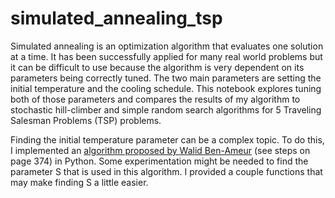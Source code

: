 # simulated_annealing_tsp
Simulated annealing is an optimization algorithm that evaluates one solution at a time. It has been successfully applied for many real world problems but it can be difficult to use because the algorithm is very dependent on its parameters being correctly tuned. The two main parameters are setting the initial temperature and the cooling schedule. This notebook explores tuning both of those parameters and compares the results of my algorithm to stochastic hill-climber and simple random search algorithms for 5 Traveling Salesman Problems (TSP) problems.

Finding the initial temperature parameter can be a complex topic. To do this, I implemented an [algorithm proposed by Walid Ben-Ameur](https://www.mendeley.com/catalogue/8a3521ca-3e4d-362e-86d6-0d2aad69f398/) (see steps on page 374) in Python. Some experimentation might be needed to find the parameter S that is used in this algorithm. I provided a couple functions that may make finding S a little easier.

